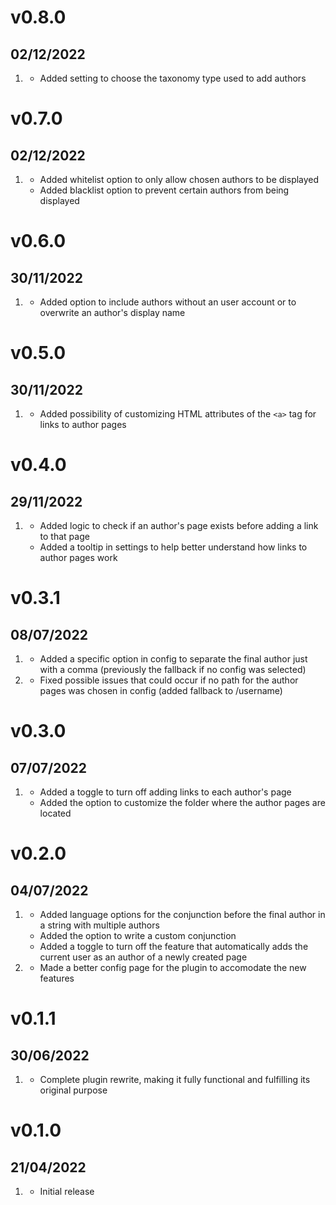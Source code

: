 # v0.8.0
## 02/12/2022

1. [](#new)
    * Added setting to choose the taxonomy type used to add authors
    
# v0.7.0
## 02/12/2022

1. [](#new)
    * Added whitelist option to only allow chosen authors to be displayed
    * Added blacklist option to prevent certain authors from being displayed
    
# v0.6.0
## 30/11/2022

1. [](#new)
    * Added option to include authors without an user account or to overwrite an author's display name
    
# v0.5.0
## 30/11/2022

1. [](#new)
    * Added possibility of customizing HTML attributes of the `<a>` tag for links to author pages

# v0.4.0
## 29/11/2022

1. [](#improved)
    * Added logic to check if an author's page exists before adding a link to that page
    * Added a tooltip in settings to help better understand how links to author pages work
    
# v0.3.1
## 08/07/2022

1. [](#improved)
    * Added a specific option in config to separate the final author just with a comma (previously the fallback if no config was selected)
1. [](#bugfix)
    * Fixed possible issues that could occur if no path for the author pages was chosen in config (added fallback to /username)

# v0.3.0
## 07/07/2022

1. [](#new)
    * Added a toggle to turn off adding links to each author's page
    * Added the option to customize the folder where the author pages are located

# v0.2.0
## 04/07/2022

1. [](#new)
    * Added language options for the conjunction before the final author in a string with multiple authors
    * Added the option to write a custom conjunction
    * Added a toggle to turn off the feature that automatically adds the current user as an author of a newly created page
1. [](#improved)
    * Made a better config page for the plugin to accomodate the new features

# v0.1.1
## 30/06/2022

1. [](#improved)
    * Complete plugin rewrite, making it fully functional and fulfilling its original purpose

# v0.1.0
##  21/04/2022

1. [](#new)
    * Initial release
